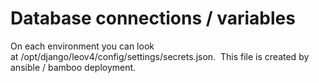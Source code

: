 # Database connections / variables

On each environment you can look
at /opt/django/leov4/config/settings/secrets.json.  This file is created
by ansible / bamboo deployment.
